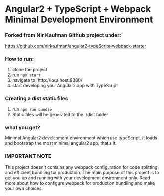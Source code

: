 # Angular2 + TypeScript + Webpack Minimal Development Environment
### Forked from Nir Kaufman Github project under:
https://github.com/nirkaufman/angular2-typeScript-webpack-starter

### How to run:
1. clone the project
2. run `npm start`
4. navigate to 'http://localhost:8080/'
5. start developing your Angular2 app with TypeScript

### Creating a dist static files
1. run `npm run bundle`
2. Static files will be generated to the ./dist folder


### what you get?
Minimal Angular2 development environment which use typeScript.
it loads and bootstrap the most minimal angular2 app. that's it.


### IMPORTANT NOTE
This project doesn't contains any webpack configuration for code splitting and efficient bundling
for production.
The main purpose of this project is to get you up and running with your development environment only.
Read more about how to configure webpack for production bundling and make your own choices.

